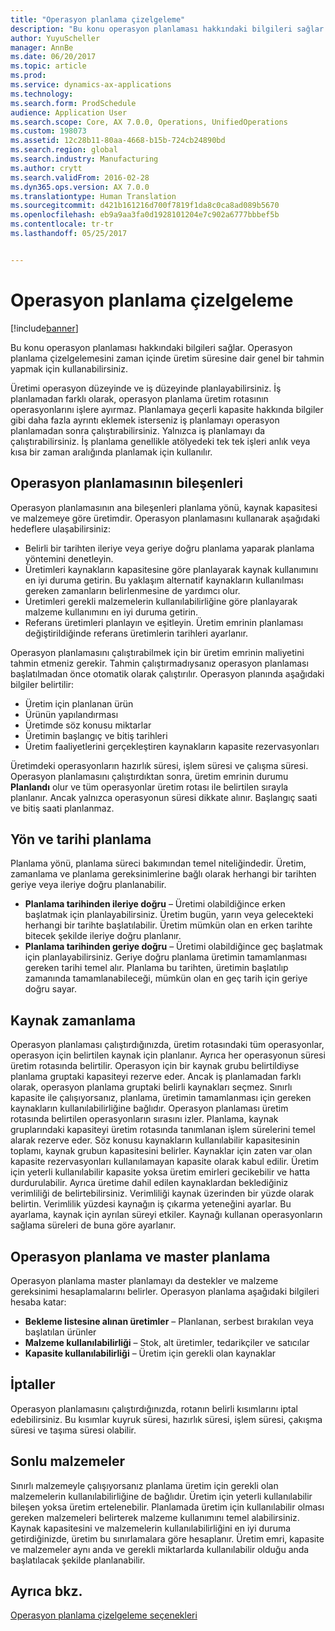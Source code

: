 ```yaml
---
title: "Operasyon planlama çizelgeleme"
description: "Bu konu operasyon planlaması hakkındaki bilgileri sağlar. Operasyon planlama çizelgelemesini zaman içinde üretim süresine dair genel bir tahmin yapmak için kullanabilirsiniz."
author: YuyuScheller
manager: AnnBe
ms.date: 06/20/2017
ms.topic: article
ms.prod: 
ms.service: dynamics-ax-applications
ms.technology: 
ms.search.form: ProdSchedule
audience: Application User
ms.search.scope: Core, AX 7.0.0, Operations, UnifiedOperations
ms.custom: 198073
ms.assetid: 12c28b11-80aa-4668-b15b-724cb24890bd
ms.search.region: global
ms.search.industry: Manufacturing
ms.author: crytt
ms.search.validFrom: 2016-02-28
ms.dyn365.ops.version: AX 7.0.0
ms.translationtype: Human Translation
ms.sourcegitcommit: d421b161216d700f7819f1da8c0ca8ad089b5670
ms.openlocfilehash: eb9a9aa3fa0d1928101204e7c902a6777bbbef5b
ms.contentlocale: tr-tr
ms.lasthandoff: 05/25/2017


---
```


# <a name="operations-scheduling"></a>Operasyon planlama çizelgeleme

[!include[banner](../includes/banner.md)]


Bu konu operasyon planlaması hakkındaki bilgileri sağlar. Operasyon planlama çizelgelemesini zaman içinde üretim süresine dair genel bir tahmin yapmak için kullanabilirsiniz.

Üretimi operasyon düzeyinde ve iş düzeyinde planlayabilirsiniz. İş planlamadan farklı olarak, operasyon planlama üretim rotasının operasyonlarını işlere ayırmaz. Planlamaya geçerli kapasite hakkında bilgiler gibi daha fazla ayrıntı eklemek isterseniz iş planlamayı operasyon planlamadan sonra çalıştırabilirsiniz. Yalnızca iş planlamayı da çalıştırabilirsiniz. İş planlama genellikle atölyedeki tek tek işleri anlık veya kısa bir zaman aralığında planlamak için kullanılır.

## <a name="components-of-operations-scheduling"></a>Operasyon planlamasının bileşenleri
Operasyon planlamasının ana bileşenleri planlama yönü, kaynak kapasitesi ve malzemeye göre üretimdir. Operasyon planlamasını kullanarak aşağıdaki hedeflere ulaşabilirsiniz:

-   Belirli bir tarihten ileriye veya geriye doğru planlama yaparak planlama yöntemini denetleyin.
-   Üretimleri kaynakların kapasitesine göre planlayarak kaynak kullanımını en iyi duruma getirin. Bu yaklaşım alternatif kaynakların kullanılması gereken zamanların belirlenmesine de yardımcı olur.
-   Üretimleri gerekli malzemelerin kullanılabilirliğine göre planlayarak malzeme kullanımını en iyi duruma getirin.
-   Referans üretimleri planlayın ve eşitleyin. Üretim emrinin planlaması değiştirildiğinde referans üretimlerin tarihleri ayarlanır.

Operasyon planlamasını çalıştırabilmek için bir üretim emrinin maliyetini tahmin etmeniz gerekir. Tahmin çalıştırmadıysanız operasyon planlaması başlatılmadan önce otomatik olarak çalıştırılır. Operasyon planında aşağıdaki bilgiler belirtilir:

-   Üretim için planlanan ürün
-   Ürünün yapılandırması
-   Üretimde söz konusu miktarlar
-   Üretimin başlangıç ve bitiş tarihleri
-   Üretim faaliyetlerini gerçekleştiren kaynakların kapasite rezervasyonları

Üretimdeki operasyonların hazırlık süresi, işlem süresi ve çalışma süresi. Operasyon planlamasını çalıştırdıktan sonra, üretim emrinin durumu **Planlandı** olur ve tüm operasyonlar üretim rotası ile belirtilen sırayla planlanır. Ancak yalnızca operasyonun süresi dikkate alınır. Başlangıç saati ve bitiş saati planlanmaz.

## <a name="scheduling-direction-and-date"></a>Yön ve tarihi planlama
Planlama yönü, planlama süreci bakımından temel niteliğindedir. Üretim, zamanlama ve planlama gereksinimlerine bağlı olarak herhangi bir tarihten geriye veya ileriye doğru planlanabilir.

-   **Planlama tarihinden ileriye doğru** – Üretimi olabildiğince erken başlatmak için planlayabilirsiniz. Üretim bugün, yarın veya gelecekteki herhangi bir tarihte başlatılabilir. Üretim mümkün olan en erken tarihte bitecek şekilde ileriye doğru planlanır.
-   **Planlama tarihinden geriye doğru** – Üretimi olabildiğince geç başlatmak için planlayabilirsiniz. Geriye doğru planlama üretimin tamamlanması gereken tarihi temel alır. Planlama bu tarihten, üretimin başlatılıp zamanında tamamlanabileceği, mümkün olan en geç tarih için geriye doğru sayar.

## <a name="resource-scheduling"></a>Kaynak zamanlama
Operasyon planlaması çalıştırdığınızda, üretim rotasındaki tüm operasyonlar, operasyon için belirtilen kaynak için planlanır. Ayrıca her operasyonun süresi üretim rotasında belirtilir. Operasyon için bir kaynak grubu belirtildiyse planlama gruptaki kapasiteyi rezerve eder. Ancak iş planlamadan farklı olarak, operasyon planlama gruptaki belirli kaynakları seçmez. Sınırlı kapasite ile çalışıyorsanız, planlama, üretimin tamamlanması için gereken kaynakların kullanılabilirliğine bağlıdır. Operasyon planlaması üretim rotasında belirtilen operasyonların sırasını izler. Planlama, kaynak gruplarındaki kapasiteyi üretim rotasında tanımlanan işlem sürelerini temel alarak rezerve eder. Söz konusu kaynakların kullanılabilir kapasitesinin toplamı, kaynak grubun kapasitesini belirler. Kaynaklar için zaten var olan kapasite rezervasyonları kullanılamayan kapasite olarak kabul edilir. Üretim için yeterli kullanılabilir kapasite yoksa üretim emirleri gecikebilir ve hatta durdurulabilir. Ayrıca üretime dahil edilen kaynaklardan beklediğiniz verimliliği de belirtebilirsiniz. Verimliliği kaynak üzerinden bir yüzde olarak belirtin. Verimlilik yüzdesi kaynağın iş çıkarma yeteneğini ayarlar. Bu ayarlama, kaynak için ayrılan süreyi etkiler. Kaynağı kullanan operasyonların sağlama süreleri de buna göre ayarlanır.

## <a name="operations-scheduling-and-master-planning"></a>Operasyon planlama ve master planlama
Operasyon planlama master planlamayı da destekler ve malzeme gereksinimi hesaplamalarını belirler. Operasyon planlama aşağıdaki bilgileri hesaba katar:

-   **Bekleme listesine alınan üretimler** – Planlanan, serbest bırakılan veya başlatılan ürünler
-   **Malzeme kullanılabilirliği** – Stok, alt üretimler, tedarikçiler ve satıcılar
-   **Kapasite kullanılabilirliği** – Üretim için gerekli olan kaynaklar

## <a name="cancellations"></a>İptaller
Operasyon planlamasını çalıştırdığınızda, rotanın belirli kısımlarını iptal edebilirsiniz. Bu kısımlar kuyruk süresi, hazırlık süresi, işlem süresi, çakışma süresi ve taşıma süresi olabilir.

## <a name="finite-materials"></a>Sonlu malzemeler
Sınırlı malzemeyle çalışıyorsanız planlama üretim için gerekli olan malzemelerin kullanılabilirliğine de bağlıdır. Üretim için yeterli kullanılabilir bileşen yoksa üretim ertelenebilir. Planlamada üretim için kullanılabilir olması gereken malzemeleri belirterek malzeme kullanımını temel alabilirsiniz. Kaynak kapasitesini ve malzemelerin kullanılabilirliğini en iyi duruma getirdiğinizde, üretim bu sınırlamalara göre hesaplanır. Üretim emri, kapasite ve malzemeler aynı anda ve gerekli miktarlarda kullanılabilir olduğu anda başlatılacak şekilde planlanabilir.

<a name="see-also"></a>Ayrıca bkz.
--------

[Operasyon planlama çizelgeleme seçenekleri](operation-scheduling-options.md)




